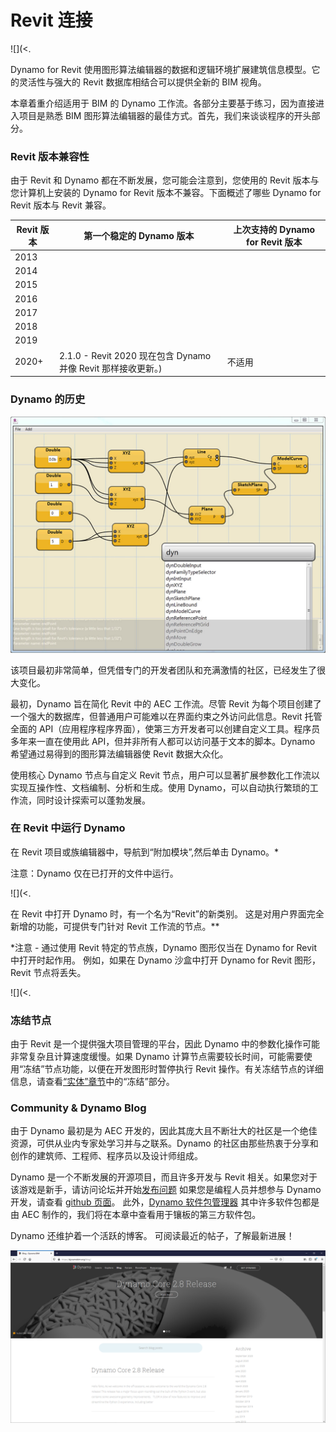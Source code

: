 # Revit 连接



![](<.

Dynamo for Revit 使用图形算法编辑器的数据和逻辑环境扩展建筑信息模型。它的灵活性与强大的 Revit 数据库相结合可以提供全新的 BIM 视角。

本章着重介绍适用于 BIM 的 Dynamo 工作流。各部分主要基于练习，因为直接进入项目是熟悉 BIM 图形算法编辑器的最佳方式。首先，我们来谈谈程序的开头部分。

### Revit 版本兼容性

由于 Revit 和 Dynamo 都在不断发展，您可能会注意到，您使用的 Revit 版本与您计算机上安装的 Dynamo for Revit 版本不兼容。下面概述了哪些 Dynamo for Revit 版本与 Revit 兼容。

| Revit 版本 | 第一个稳定的 Dynamo 版本 | 上次支持的 Dynamo for Revit 版本 |
| ------------- | --------------------------------------------------------------------------------- | ---------------------------------------------------------------------------------------------------------------------------------------------------------------------- |
| 2013 | []() | []() |
| 2014 | []() | []() |
| 2015 | []() | []() |
| 2016 | []() | []() |
| 2017 | []() | []()[]() |
| 2018 | []() | []()[]() |
| 2019 | []() | []()[]() |
| 2020+ | 2.1.0 - Revit 2020 现在包含 Dynamo 并像 Revit 那样接收更新。) | 不适用 |

### Dynamo 的历史

![历史(History)](./images/1/earlyScreenshot.jpg)

该项目最初非常简单，但凭借专门的开发者团队和充满激情的社区，已经发生了很大变化。

最初，Dynamo 旨在简化 Revit 中的 AEC 工作流。尽管 Revit 为每个项目创建了一个强大的数据库，但普通用户可能难以在界面约束之外访问此信息。Revit 托管全面的 API（应用程序程序界面），使第三方开发者可以创建自定义工具。程序员多年来一直在使用此 API，但并非所有人都可以访问基于文本的脚本。Dynamo 希望通过易得到的图形算法编辑器使 Revit 数据大众化。

使用核心 Dynamo 节点与自定义 Revit 节点，用户可以显著扩展参数化工作流以实现互操作性、文档编制、分析和生成。使用 Dynamo，可以自动执行繁琐的工作流，同时设计探索可以蓬勃发展。

### 在 Revit 中运行 Dynamo

在 Revit 项目或族编辑器中，导航到“附加模块”,然后单击 Dynamo。\*

注意：Dynamo 仅在已打开的文件中运行。


![](<.

在 Revit 中打开 Dynamo 时，有一个名为“Revit”的新类别。 这是对用户界面完全新增的功能，可提供专门针对 Revit 工作流的节点。*\*

*注意 - 通过使用 Revit 特定的节点族，Dynamo 图形仅当在 Dynamo for Revit 中打开时起作用。 例如，如果在 Dynamo 沙盒中打开 Dynamo for Revit 图形，Revit 节点将丢失。


![](<.

### 冻结节点

由于 Revit 是一个提供强大项目管理的平台，因此 Dynamo 中的参数化操作可能非常复杂且计算速度缓慢。如果 Dynamo 计算节点需要较长时间，可能需要使用“冻结”节点功能，以便在开发图形时暂停执行 Revit 操作。有关冻结节点的详细信息，请查看[“实体”章节](../essential-nodes-and-concepts/5\_geometry-for-computational-design/5-6\_solids.md#freezing)中的“冻结”部分。

### Community & Dynamo Blog

由于 Dynamo 最初是为 AEC 开发的，因此其庞大且不断壮大的社区是一个绝佳资源，可供从业内专家处学习并与之联系。Dynamo 的社区由那些热衷于分享和创作的建筑师、工程师、程序员以及设计师组成。

Dynamo 是一个不断发展的开源项目，而且许多开发与 Revit 相关。如果您对于该游戏是新手，请访问论坛并开始[发布问题](!) 如果您是编程人员并想参与 Dynamo 开发，请查看 [github 页面](https://github.com/dynamods/dynamo)。 此外，[Dynamo 软件包管理器](是第三方库的绝佳资源。) 其中许多软件包都是由 AEC 制作的，我们将在本章中查看用于镶板的第三方软件包。

Dynamo 还维护着一个活跃的博客。 可阅读最近的帖子，了解最新进展！

![博客](./images/1/blog.png)
